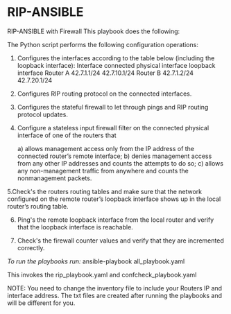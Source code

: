 # RIP-ANSIBLE
RIP-ANSIBLE with Firewall
This playbook does the following:

The Python script performs the following configuration operations:

1. Configures the interfaces according to the table below (including the loopback interface):
Interface    connected physical interface   loopback interface
Router A     42.7.1.1/24                     42.7.10.1/24
Router B     42.7.1.2/24                     42.7.20.1/24

 
2. Configures RIP routing protocol on the connected interfaces. 
3. Configures the stateful firewall to let through pings and RIP routing protocol updates.

4. Configure a stateless input firewall filter on the connected
physical interface of one of the routers that 

    a) allows management access only from the IP address of the connected router’s
    remote interface; 
    b) denies management access from any other IP addresses and counts the attempts to do so; 
    c) allows any non-management traffic from anywhere and counts the nonmanagement packets. 

 5.Check's the routers routing tables and make sure that the network configured on the remote router’s loopback interface shows up in the local router’s routing table.

 6. Ping's the remote loopback interface from the local router and verify that the loopback interface is reachable. 

 7. Check's the firewall counter values and verify that they are incremented correctly.

*To run the playbooks run:*
ansible-playbook all_playbook.yaml


This invokes the
rip_playbook.yaml and confcheck_playbook.yaml


NOTE: You need to change the inventory file to include your Routers IP and interface address. The txt files are created after running the playbooks and will be different for you.
